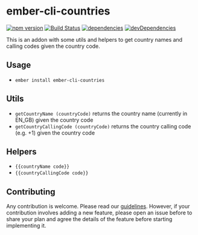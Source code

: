 # ember-cli-countries

[![npm version](https://badge.fury.io/js/ember-cli-countries.svg)](https://badge.fury.io/js/ember-cli-countries)
[![Build Status](https://travis-ci.org/uniplaces/ember-cli-countries.svg?branch=master)](https://travis-ci.org/uniplaces/ember-cli-countries)
[![dependencies](https://david-dm.org/uniplaces/ember-cli-countries.svg)](https://david-dm.org/uniplaces/ember-cli-countries)
[![devDependencies](https://david-dm.org/uniplaces/ember-cli-countries/dev-status.svg)](https://david-dm.org/uniplaces/ember-cli-countries?type=dev)

This is an addon with some utils and helpers to get country names and calling codes given the country code.

## Usage

* `ember install ember-cli-countries`

## Utils

* `getCountryName (countryCode)` returns the country name (currently in EN_GB) given the country code
* `getCountryCallingCode (countryCode)` returns the country calling code (e.g. +1) given the country code

## Helpers

* `{{countryName code}}`
* `{{countryCallingCode code}}`

## Contributing

Any contribution is welcome. Please read our [guidelines](CONTRIBUTING.md).
However, if your contribution involves adding a new feature, please open an issue before to
share your plan and agree the details of the feature before starting implementing it.
